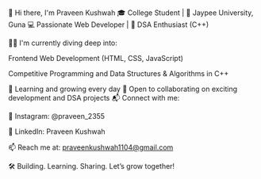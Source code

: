 👋 Hi there, I'm Praveen Kushwah
🎓 College Student | 🏫 Jaypee University, Guna
💻 Passionate Web Developer | 🚀 DSA Enthusiast (C++)

👨‍💻 I'm currently diving deep into:

Frontend Web Development (HTML, CSS, JavaScript)

Competitive Programming and Data Structures & Algorithms in C++

🌱 Learning and growing every day
🤝 Open to collaborating on exciting development and DSA projects
📬 Connect with me:

📸 Instagram: @praveen_2355

💼 LinkedIn: Praveen Kushwah

📫 Reach me at: praveenkushwah1104@gmail.com

🛠️ Building. Learning. Sharing.
Let’s grow together!
